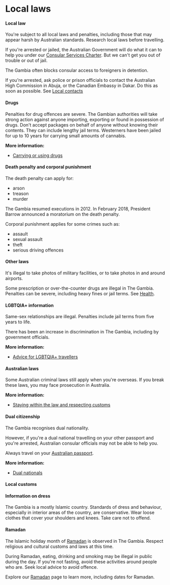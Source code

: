 # Local laws

#### Local law

You're subject to all local laws and penalties, including those that may appear harsh by Australian standards. Research local laws before travelling.

If you're arrested or jailed, the Australian Government will do what it can to help you under our [Consular Services Charter](/consular-services/consular-services-charter "Consular Services Charter"). But we can't get you out of trouble or out of jail.

The Gambia often blocks consular access to foreigners in detention.

If you're arrested, ask police or prison officials to contact the Australian High Commission in Abuja, or the Canadian Embassy in Dakar. Do this as soon as possible. See [Local contacts](#local-contacts)

#### Drugs

Penalties for drug offences are severe. The Gambian authorities will take strong action against anyone importing, exporting or found in possession of drugs. Don't accept packages on behalf of anyone without knowing their contents. They can include lengthy jail terms. Westerners have been jailed for up to 10 years for carrying small amounts of cannabis.

**More information:**

* [Carrying or using drugs](/before-you-go/laws/drugs "Carrying or using drugs")

#### Death penalty and corporal punishment

The death penalty can apply for:

* arson
* treason
* murder

The Gambia resumed executions in 2012. In February 2018, President Barrow announced a moratorium on the death penalty.

Corporal punishment applies for some crimes such as:

* assault
* sexual assault
* theft
* serious driving offences

#### Other laws

It's illegal to take photos of military facilities, or to take photos in and around airports.

Some prescription or over-the-counter drugs are illegal in The Gambia. Penalties can be severe, including heavy fines or jail terms. See [Health](#health).

#### LGBTQIA+ information

Same-sex relationships are illegal. Penalties include jail terms from five years to life.

There has been an increase in discrimination in The Gambia, including by government officials.

**More information:**

* [Advice for LGBTQIA+ travellers](/before-you-go/who-you-are/LGBTQIA "Advice for LGBTQIA+ travellers")

#### Australian laws

Some Australian criminal laws still apply when you're overseas. If you break these laws, you may face prosecution in Australia.

**More information:**

* [Staying within the law and respecting customs](/before-you-go/laws "Staying within the law")

#### Dual citizenship

The Gambia recognises dual nationality.

However, if you're a dual national travelling on your other passport and you're arrested, Australian consular officials may not be able to help you.

Always travel on your [Australian passport](/consular-services/passport-services "Passport services").

**More information:**

* [Dual nationals](/before-you-go/who-you-are/dual-nationals "Advice for dual nationals")

#### Local customs

#### Information on dress

The Gambia is a mostly Islamic country. Standards of dress and behaviour, especially in interior areas of the country, are conservative. Wear loose clothes that cover your shoulders and knees. Take care not to offend.

#### Ramadan

The Islamic holiday month of [Ramadan](https://www.smartraveller.gov.au/before-you-go/major-events/ramadan) is observed in The Gambia. Respect religious and cultural customs and laws at this time.

During Ramadan, eating, drinking and smoking may be illegal in public during the day. If you're not fasting, avoid these activities around people who are. Seek local advice to avoid offence.

Explore our [Ramadan](https://www.smartraveller.gov.au/before-you-go/major-events/ramadan) page to learn more, including dates for Ramadan.